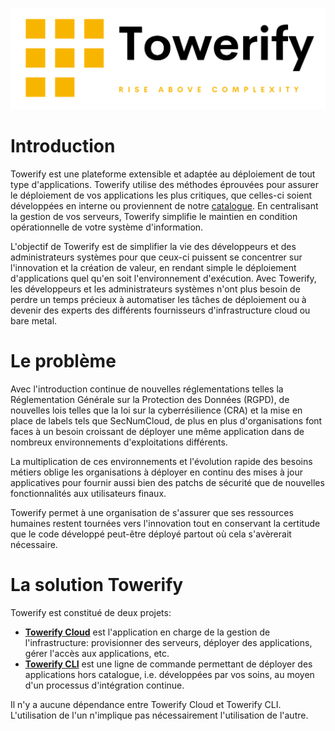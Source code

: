 ![](../img/logo-towerify.svg)

# Introduction

Towerify est une plateforme extensible et adaptée au déploiement de tout type d'applications. Towerify utilise des
méthodes éprouvées pour assurer le déploiement de vos applications les plus critiques, que celles-ci soient développées
en interne ou proviennent de notre [catalogue](cloud/one-click-apps.md). En centralisant la gestion de vos serveurs,
Towerify simplifie le maintien en condition opérationnelle de votre système d'information.

L'objectif de Towerify est de simplifier la vie des développeurs et des administrateurs systèmes pour que ceux-ci
puissent se concentrer sur l'innovation et la création de valeur, en rendant simple le déploiement d'applications quel
qu'en soit l'environnement d'exécution. Avec Towerify, les développeurs et les administrateurs systèmes n'ont plus
besoin de perdre un temps précieux à automatiser les tâches de déploiement ou à devenir des experts des différents
fournisseurs d'infrastructure cloud ou bare metal.

# Le problème

Avec l'introduction continue de nouvelles réglementations telles la Réglementation Générale sur la Protection des
Données (RGPD), de nouvelles lois telles que la loi sur la cyberrésilience (CRA) et la mise en place de labels tels que
SecNumCloud, de plus en plus d'organisations font faces à un besoin croissant de déployer une même application dans de
nombreux environnements d'exploitations différents.

La multiplication de ces environnements et l'évolution rapide des besoins métiers oblige les organisations à déployer en
continu des mises à jour applicatives pour fournir aussi bien des patchs de sécurité que de nouvelles fonctionnalités
aux utilisateurs finaux.

Towerify permet à une organisation de s'assurer que ses ressources humaines restent tournées vers l'innovation tout en
conservant la certitude que le code développé peut-être déployé partout où cela s'avèrerait nécessaire.

# La solution Towerify

Towerify est constitué de deux projets:

- [**Towerify Cloud**](cloud/overview.md) est l'application en charge de la gestion de l'infrastructure: provisionner
  des serveurs, déployer des applications, gérer l'accès aux applications, etc.
- [**Towerify CLI**](cli/index.md) est une ligne de commande permettant de déployer des applications hors
  catalogue, i.e. développées par vos soins, au moyen d'un processus d'intégration continue.

Il n'y a aucune dépendance entre Towerify Cloud et Towerify CLI. L'utilisation de l'un n'implique pas nécessairement 
l'utilisation de l'autre.
